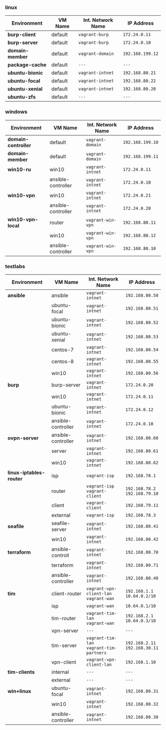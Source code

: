 ### linux

| Environment               | VM Name |Int. Network Name        | IP Address       |
|---------------------------|---------|-------------------------|------------------|
| **burp-client**           | default | `vagrant-burp`          | `172.24.0.11`    |
| **burp-server**           | default | `vagrant-burp`          | `172.24.0.10`    |
| **domain-member**         | default | `vagrant-domain`        | `192.168.199.12` |
| **package-cache**         | default | `---`                   | `---`            |
| **ubuntu-bionic**         | default | `vagrant-intnet`        | `192.168.80.21`  |
| **ubuntu-focal**          | default | `vagrant-intnet`        | `192.168.80.22`  |
| **ubuntu-xenial**         | default | `vagrant-intnet`        | `192.168.80.20`  |
| **ubuntu-zfs**            | default | `---`                   | `---`            |


### windows

| Environment               | VM Name            | Int. Network Name        | IP Address       |
|---------------------------|--------------------|--------------------------|------------------|
| **domain-controller**     | default            | `vagrant-domain`         | `192.168.199.10` |
| **domain-member**         | default            | `vagrant-domain`         | `192.168.199.11` |
| **win10-ru**              | win10              | `vagrant-intnet`         | `172.24.0.11`    |
|                           | ansible-controller | `vagrant-intnet`         | `172.24.0.10`    |
| **win10-vpn**             | win10              | `vagrant-intnet`         | `172.24.0.21`    |
|                           | ansible-controller | `vagrant-intnet`         | `172.24.0.20`    |
| **win10-vpn-local**       | router             | `vagrant-win-vpn`        | `192.168.80.11`  |
|                           | win10              | `vagrant-win-vpn`        | `192.168.80.12`  |
|                           |ansible-controller  | `vagrant-win-vpn`        | `192.168.80.10`  |


### testlabs

| Environment               | VM Name                  | Int. Network Name                           | IP Address                        |
|---------------------------|--------------------------|---------------------------------------------|-----------------------------------|
| **ansible**               | ansible                  | `vagrant-intnet`                            | `192.168.80.50`                   |
|                           | ubuntu-focal             | `vagrant-intnet`                            | `192.168.80.51`                   |
|                           | ubuntu-bionic            | `vagrant-intnet`                            | `192.168.80.52`                   |
|                           | ubuntu-xenial            | `vagrant-intnet`                            | `192.168.80.53`                   |
|                           | centos-7                 | `vagrant-intnet`                            | `192.168.80.54`                   |
|                           | centos-8                 | `vagrant-intnet`                            | `192.168.80.55`                   |
|                           | win10                    | `vagrant-intnet`                            | `192.168.80.56`                   |
| **burp**                  | burp-server              | `vagrant-intnet`                            | `172.24.0.20`                     |
|                           | win10                    | `vagrant-intnet`                            | `172.24.0.11`                     |
|                           | ubuntu-bionic            | `vagrant-intnet`                            | `172.24.0.12`                     |
|                           | ansible-controller       | `vagrant-intnet`                            | `172.24.0.10`                     |
| **ovpn-server**           | ansible-controller       | `vagrant-intnet`                            | `192.168.80.60`                   |
|                           | server                   | `vagrant-intnet`                            | `192.168.80.61`                   |
|                           | win10                    | `vagrant-intnet`                            | `192.168.80.62`                   |
| **linux-iptables-router** | isp                      | `vagrant-isp`                               | `192.168.78.1`                    |
|                           | router                   | `vagrant-isp`<br>`vagrant-client`           | `192.168.78.2`<br>`192.168.79.10` |
|                           | client                   | `vagrant-client`                            | `192.168.79.11`                   |
|                           | external                 | `vagrant-isp`                               | `192.168.78.3`                    |
| **seafile**               | seafile-server           | `vagrant-intnet`                            | `192.168.80.41`                   |
|                           | win10                    | `vagrant-intnet`                            | `192.168.80.42`                   |
| **terraform**             | ansible-controll         | `vagrant-intnet`                            | `192.168.80.70`                   |
|                           | terraform                | `vagrant-intnet`                            | `192.168.80.71`                   |
|                           | ansible-controller       | `vagrant-intnet`                            | `192.168.80.40`                   |
| **tim**                   | client-router            | `vagrant-vpn-client-lan`<br>`vagrant-wan`   | `192.168.1.1`<br>`10.64.0.2/10`   |
|                           | isp                      | `vagrant-wan`                               | `10.64.0.1/10`                    |
|                           | tim-router               | `vagrant-tim-lan`<br>`vagrant-wan`          | `192.168.2.1`<br>`10.64.0.3/10`   |
|                           | vpn-server               | `---`                                       | `---`                             |
|                           | tim-server               | `vagrant-tim-lan`<br>`vagrant-tim-partners` | `192.168.2.11`<br>`192.168.30.11` |
|                           | vpn-client               | `vagrant-vpn-client-lan`                    | `192.168.1.10`                    |
| **tim-clients**           | internal                 | `---`                                       | `---`                             |
|                           | external                 | `---`                                       | `---`                             |
| **win+linux**             | ubuntu-focal             | `vagrant-intnet`                            | `192.168.80.31`                   |
|                           | win10                    | `vagrant-intnet`                            | `192.168.80.32`                   |
|                           | ansible-controller       | `vagrant-intnet`                            | `192.168.80.30`                   |

